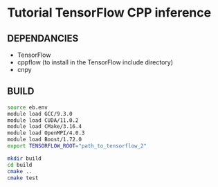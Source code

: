 # Tutorial TensorFlow CPP inference

## DEPENDANCIES

- TensorFlow
- cppflow (to install in the TensorFlow include directory)
- cnpy

## BUILD

```bash
source eb.env
module load GCC/9.3.0
module load CUDA/11.0.2
module load CMake/3.16.4
module load OpenMPI/4.0.3
module load Boost/1.72.0
export TENSORFLOW_ROOT="path_to_tensorflow_2"

mkdir build
cd build
cmake ..
cmake test
```